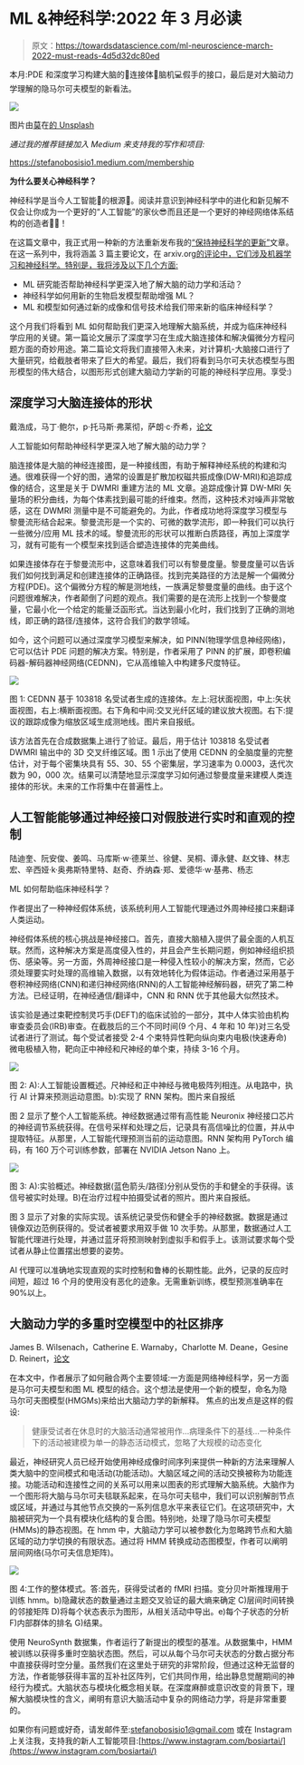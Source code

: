 # ML &神经科学:2022 年 3 月必读

> 原文：<https://towardsdatascience.com/ml-neuroscience-march-2022-must-reads-4d5d32dc80ed>

本月:PDE 和深度学习构建大脑的🧠连接体🔗脑机💻假手的接口，最后是对大脑动力学理解的隐马尔可夫模型的新看法。

![](img/83e0892b6b8abf4558ab896e81367cc8.png)

图片由[莫](https://unsplash.com/@meid88)在[的 Unsplash](https://unsplash.com/photos/gJzpzEajT6c)

*通过我的推荐链接加入 Medium 来支持我的写作和项目:*

<https://stefanobosisio1.medium.com/membership>  

**为什么要关心神经科学？**

神经科学是当今人工智能🧠的根源🤖。阅读并意识到神经科学中的进化和新见解不仅会让你成为一个更好的“人工智能”的家伙😎而且还是一个更好的神经网络体系结构的创造者👩‍💻！

在这篇文章中，我正式用一种新的方法重新发布我的[“保持神经科学的更新”](https://stefanobosisio1.medium.com/)文章。在这一系列中，我将涵盖 3 篇主要论文，在 arxiv.org[的评论中，它们涉及机器学习和神经科学。特别是，我将涉及以下几个方面:](http://arxiv.org/)

*   ML 研究能否帮助神经科学更深入地了解大脑的动力学和活动？
*   神经科学如何用新的生物启发模型帮助增强 ML？
*   ML 和模型如何通过新的成像和信号技术给我们带来新的临床神经科学？

这个月我们将看到 ML 如何帮助我们更深入地理解大脑系统，并成为临床神经科学应用的关键。第一篇论文展示了深度学习在生成大脑连接体和解决偏微分方程问题方面的奇妙用途。第二篇论文将我们直接带入未来，对计算机-大脑接口进行了大量研究，给截肢者带来了巨大的希望。最后，我们将看到马尔可夫状态模型与图形模型的伟大结合，以图形形式创建大脑动力学新的可能的神经科学应用。享受:)

## 深度学习大脑连接体的形状

戴浩成，马丁·鲍尔，p·托马斯·弗莱彻，萨朗·c·乔希，[论文](https://arxiv.org/pdf/2203.06122.pdf)

人工智能如何帮助神经科学更深入地了解大脑的动力学？

脑连接体是大脑的神经连接图，是一种接线图，有助于解释神经系统的构建和沟通。很难获得一个好的图，通常的设置是扩散加权磁共振成像(DW-MRI)和追踪成像的结合，这里是关于 DWMRI 重建方法的 ML 文章。追踪成像计算 DW-MRI 矢量场的积分曲线，为每个体素找到最可能的纤维束。然而，这种技术对噪声非常敏感，这在 DWMRI 测量中是不可能避免的。为此，作者成功地将深度学习模型与黎曼流形结合起来。黎曼流形是一个实的、可微的数学流形，即一种我们可以执行一些微分/应用 ML 技术的域。黎曼流形的形状可以推断白质路径，再加上深度学习，就有可能有一个模型来找到适合塑造连接体的完美曲线。

如果连接体存在于黎曼流形中，这意味着我们可以有黎曼度量。黎曼度量可以告诉我们如何找到满足和创建连接体的正确路径。找到完美路径的方法是解一个偏微分方程(PDE)。这个偏微分方程的解是测地线，一族满足黎曼度量的曲线。由于这个问题很难解决，作者颠倒了问题的观点。我们需要的是在流形上找到一个黎曼度量，它最小化一个给定的能量泛函形式。当达到最小化时，我们找到了正确的测地线，即正确的路径/连接体，这符合我们的数学领域。

如今，这个问题可以通过深度学习模型来解决，如 PINN(物理学信息神经网络)，它可以估计 PDE 问题的解决方案。特别是，作者采用了 PINN 的扩展，即卷积编码器-解码器神经网络(CEDNN)，它从高维输入中构建多尺度特征。

![](img/9b1aba39238676e4bcc2ddd93ad8e840.png)

图 1: CEDNN 基于 103818 名受试者生成的连接体。左上:冠状面视图，中上:矢状面视图，右上:横断面视图。右下角和中间:交叉光纤区域的建议放大视图。右下:提议的跟踪成像为缩放区域生成测地线。图片来自报纸。

该方法首先在合成数据集上进行了验证。最后，用于估计 103818 名受试者 DWMRI 输出中的 3D 交叉纤维区域。图 1 示出了使用 CEDNN 的全脑度量的完整估计，对于每个密集块具有 55、30、55 个密集层，学习速率为 0.0003，迭代次数为 90，000 次。结果可以清楚地显示深度学习如何通过黎曼度量来建模人类连接体的形状。未来的工作将集中在普遍性上。

## 人工智能能够通过神经接口对假肢进行实时和直观的控制

陆迪奎、阮安俊、姜鸣、马库斯·w·德莱兰、徐健、吴桐、谭永健、赵文锋、林志宏、辛西娅·k·奥弗斯特里特、赵奇、乔纳森·郑、爱德华·w·基弗、杨志

ML 如何帮助临床神经科学？

作者提出了一种神经假体系统，该系统利用人工智能代理通过外周神经接口来翻译人类运动。

神经假体系统的核心挑战是神经接口。首先，直接大脑植入提供了最全面的人机互联。然而，这种解决方案是高度侵入性的，并且会产生长期问题，例如神经组织损伤、感染等。另一方面，外周神经接口是一种侵入性较小的解决方案，然而，它必须处理要实时处理的高维输入数据，以有效地转化为假体运动。作者通过采用基于卷积神经网络(CNN)和递归神经网络(RNN)的人工智能神经解码器，研究了第二种方法。已经证明，在神经通信/翻译中，CNN 和 RNN 优于其他最大似然技术。

该实验是通过束靶控制灵巧手(DEFT)的临床试验的一部分，其中人体实验由机构审查委员会(IRB)审查。在截肢后的三个不同时间(9 个月、4 年和 10 年)对三名受试者进行了测试。每个受试者接受 2-4 个束特异性靶向纵向束内电极(快速寿命)微电极植入物，靶向正中神经和尺神经的单个束，持续 3-16 个月。

![](img/e41bdc21197fbdd1374bbbe0ade770e0.png)

图 2: A):人工智能设置概述。尺神经和正中神经与微电极阵列相连。从电路中，执行 AI 计算来预测运动意图。b):实现了 RNN 架构。图片来自报纸

图 2 显示了整个人工智能系统。神经数据通过带有高性能 Neuronix 神经接口芯片的神经调节系统获得。在信号采样和处理之后，记录具有高信噪比的位置，并从中提取特征。从那里，人工智能代理预测当前的运动意图。RNN 架构用 PyTorch 编码，有 160 万个可训练参数，部署在 NVIDIA Jetson Nano 上。

![](img/2565bfb9b5d4ce7052893c7e4c4849de.png)

图 3: A):实验概述。神经数据(蓝色箭头/路径)分别从受伤的手和健全的手获得。该信号被实时处理。B)在治疗过程中拍摄受试者的照片。图片来自报纸。

图 3 显示了对象的实际实现。该系统记录受伤和健全手的神经数据。数据是通过镜像双边范例获得的。受试者被要求用双手做 10 次手势。从那里，数据通过人工智能代理进行处理，并通过蓝牙将预测映射到虚拟手和假手上。该测试要求每个受试者从静止位置摆出想要的姿势。

AI 代理可以准确地实现直观的实时控制和鲁棒的长期性能。此外，记录的反应时间短，超过 16 个月的使用没有恶化的迹象。无需重新训练，模型预测准确率在 90%以上。

## 大脑动力学的多重时空模型中的社区排序

James B. Wilsenach，Catherine E. Warnaby，Charlotte M. Deane，Gesine D. Reinert，[论文](https://arxiv.org/pdf/2203.09281.pdf)

在本文中，作者展示了如何融合两个主要领域:一方面是网络神经科学，另一方面是马尔可夫模型和图 ML 模型的结合。这个想法是使用一个新的模型，命名为隐马尔可夫图模型(HMGMs)来给出大脑动力学的新解释。
焦点的出发点是这样的假设:

> 健康受试者在休息时的大脑活动通常被用作…病理条件下的基线…一种条件下的活动被建模为单一的静态活动模式，忽略了大规模的动态变化

最近，神经研究人员已经开始使用神经成像时间序列来提供一种新的方法来理解人类大脑中的空间模式和电活动(功能活动)。大脑区域之间的活动交换被称为功能连接。功能活动和连接性之间的关系可以用来以图表的形式理解大脑系统。大脑作为一个图形将大脑与马尔可夫毯联系起来，在马尔可夫毯中，我们可以识别解剖节点或区域，并通过与其他节点交换的一系列信息水平来表征它们。在这项研究中，大脑被研究为一个具有模块化结构的复合图。特别地，处理了隐马尔可夫模型(HMMs)的静态视图。在 hmm 中，大脑动力学可以被参数化为忽略跨节点和大脑区域的动力学切换的有限状态。通过将 HMM 转换成动态图模型，作者可以阐明层间网络(马尔可夫信息矩阵)。

![](img/3b5bed45c59e248b78b89b25d57bc420.png)

图 4:工作的整体模式。答:首先，获得受试者的 fMRI 扫描。变分贝叶斯推理用于训练 hmm。b)隐藏状态的数量通过主题交叉验证的最大熵来确定 C)层间时间转换的邻接矩阵 D)将每个状态表示为图形，从相关活动中导出。e)每个子状态的分析 F)内部群体的排名 G)结果。

使用 NeuroSynth 数据集，作者运行了新提出的模型的基准。从数据集中，HMM 被训练以获得多重时空脑状态图。然后，可以从每个马尔可夫状态的分数占据分布中直接获得时空分量。虽然我们在这里处于研究的非常阶段，但通过这种无监督的方法，作者能够获得丰富的互补社区阵列，它们共同作用，给出静息觉醒期间的神经行为模式。大脑状态与模块化概念相关联。在深度麻醉或意识改变的背景下，理解大脑模块性的含义，阐明有意识大脑活动中复杂的网络动力学，将是非常重要的。

如果你有问题或好奇，请发邮件至:stefanobosisio1@gmail.com 或在 Instagram 上关注我，支持我的新人工智能项目:[https://www.instagram.com/bosiartai/](https://www.instagram.com/bosiartai/)